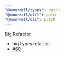 ```yaml
---
"@moonwall/types": patch
"@moonwall/util": patch
"@moonwall/cli": patch
---
```


Big Refactor
- big types refactor
- [#60](https://github.com/Moonsong-Labs/moonwall/issues/60)